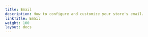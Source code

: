 ```yaml
---
title: Email
description: How to configure and customize your store's email.
linkTitle: Email 
weight: 100
layout: docs
---
```


